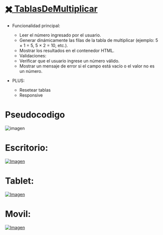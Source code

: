 # [✖️ TablasDeMultiplicar](https://davidfrontenddev.github.io/TablasDeMultiplicar/)

- Funcionalidad principal:

  - Leer el número ingresado por el usuario.
  - Generar dinámicamente las filas de la tabla de multiplicar (ejemplo: 5 × 1 = 5, 5 × 2 = 10, etc.).
  - Mostrar los resultados en el contenedor HTML.
  - Validaciones:
  - Verificar que el usuario ingrese un número válido.
  - Mostrar un mensaje de error si el campo está vacío o el valor no es un número.

- PLUS:
  - Resetear tablas
  - Responsive

# Pseudocodigo

![imagen](https://i.imgur.com/I38s3S5.png)

# Escritorio:

[![Imagen](https://i.imgur.com/BK1sPuj.png)](https://davidfrontenddev.github.io/TablasDeMultiplicar/)

# Tablet:

[![Imagen](https://i.imgur.com/Z38BmKj.png)](https://davidfrontenddev.github.io/TablasDeMultiplicar/)

# Movil:

[![Imagen](https://i.imgur.com/5A2PPtb.png)](https://davidfrontenddev.github.io/TablasDeMultiplicar/)
